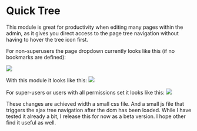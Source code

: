 # Quick Tree
This module is great for productivity when editing many pages within the admin, as it gives you direct access to the page tree navigation without having to hover the tree icon first.



For non-superusers the page dropdown currently looks like this (if no bookmarks are defined):

<img src="https://processwire-forums.s3.us-west-2.amazonaws.com/monthly_2025_09/image.thumb.png.37158a205ee1a79c9d55eb9221cef3dc.png">

With this module it looks like this:
<img src="https://processwire-forums.s3.us-west-2.amazonaws.com/monthly_2025_09/image.thumb.png.43af3cbdb0c354da4466f3848d34f616.png">

For super-users or users with all permissions set it looks like this: 
<img src="https://processwire-forums.s3.us-west-2.amazonaws.com/monthly_2025_09/image.thumb.png.5858f201a6f9527fc0322ea3c820eafc.png">


These changes are achieved width a small css file. And a small js file that triggers the ajax tree navigation after the dom has been loaded. While I have tested it already a bit, I release this for now as a beta version. I hope other find it useful as well.